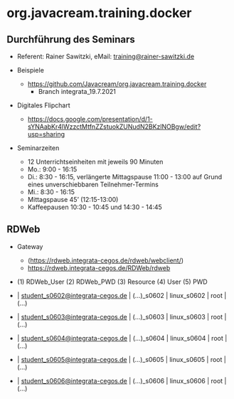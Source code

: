 # org.javacream.training.docker

## Durchführung des Seminars 
* Referent: Rainer Sawitzki, eMail: training@rainer-sawitzki.de

* Beispiele
  * https://github.com/Javacream/org.javacream.training.docker
    *  Branch integrata_19.7.2021
    
* Digitales Flipchart
  * https://docs.google.com/presentation/d/1-sYNAabKr4lWzzctMtfnZZstuokZUNudN2BKzlNOBgw/edit?usp=sharing

* Seminarzeiten
  * 12 Unterrichtseinheiten mit jeweils 90 Minuten
  * Mo.: 9:00 - 16:15
  * Di.: 8:30 - 16:15, verlängerte Mittagspause 11:00 - 13:00 auf Grund eines unverschiebbaren Teilnehmer-Termins
  * Mi.: 8:30 - 16:15
  * Mittagspause 45’ (12:15-13:00)
  * Kaffeepausen 10:30 - 10:45 und 14:30 - 14:45

## RDWeb

* Gateway
  * (https://rdweb.integrata-cegos.de/rdweb/webclient/)
  * https://rdweb.integrata-cegos.de/RDWeb/rdweb

* (1) RDWeb_User (2) RDWeb_PWD (3) Resource (4) User (5) PWD
* | student_s0602@integrata-cegos.de | (...)_s0602 | linux_s0602 | root | (...)
* | student_s0603@integrata-cegos.de | (...)_s0603 | linux_s0603 | root | (...) 
* | student_s0604@integrata-cegos.de | (...)_s0604 | linux_s0604 | root | (...)
* | student_s0605@integrata-cegos.de | (...)_s0605 | linux_s0605 | root | (...)
* | student_s0606@integrata-cegos.de | (...)_s0606 | linux_s0606 | root | (...)
